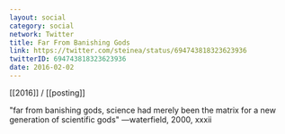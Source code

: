```yaml
---
layout: social
category: social
network: Twitter
title: Far From Banishing Gods
link: https://twitter.com/steinea/status/694743818323623936
twitterID: 694743818323623936
date: 2016-02-02
---
```


[[2016]] / [[posting]]

"far from banishing gods, science had merely been the matrix for a new generation of scientific gods" —waterfield, 2000, xxxii
